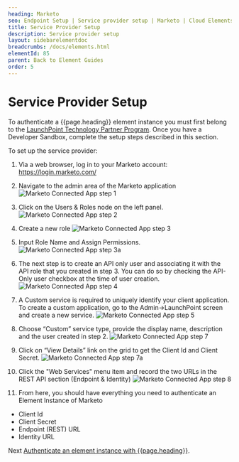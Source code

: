 ```yaml
---
heading: Marketo
seo: Endpoint Setup | Service provider setup | Marketo | Cloud Elements API Docs
title: Service Provider Setup
description: Service provider setup
layout: sidebarelementdoc
breadcrumbs: /docs/elements.html
elementId: 85
parent: Back to Element Guides
order: 5
---
```


# Service Provider Setup

To authenticate a {{page.heading}} element instance you must first belong to the [LaunchPoint Technology Partner Program](http://pages2.marketo.com/launchpoint-partner.html).  Once you have a Developer Sandbox, complete the setup steps described in this section.

To set up the service provider:

1. Via a web browser, log in to your Marketo account:  [https://login.marketo.com/ ](https://login.marketo.com/ ) <br/>
1. Navigate to the admin area of the Marketo application
![Marketo Connected App step 1](http://cloud-elements.com/wp-content/uploads/2014/12/Marketowp1.png)
2. Click on the Users & Roles node on the left panel.
![Marketo Connected App step 2](http://cloud-elements.com/wp-content/uploads/2014/12/Marketowp2.png)
2. Create a new role
![Marketo Connected App step 3](http://cloud-elements.com/wp-content/uploads/2014/12/Marketowp3.png)
3. Input Role Name and Assign Permissions.
![Marketo Connected App step 3a](http://cloud-elements.com/wp-content/uploads/2014/12/Marketowp3a.png)
4. The next step is to create an API only user and associating it with the API role that you created in step 3. You can do so by checking the API-Only user checkbox at the time of user creation.
![Marketo Connected App step 4](http://cloud-elements.com/wp-content/uploads/2014/12/Marketowp41.png)
5. A Custom service is required to uniquely identify your client application. To create a custom application, go to the Admin->LaunchPoint screen and create a new service.
![Marketo Connected App step 5](http://cloud-elements.com/wp-content/uploads/2014/12/Marketowp5.png)
6. Choose “Custom” service type, provide the display name, description and the user created in step 2.
![Marketo Connected App step 7](http://cloud-elements.com/wp-content/uploads/2014/12/Marketowp7.png)
8. Click on “View Details” link on the grid to get the Client Id and Client Secret.
![Marketo Connected App step 7a](http://cloud-elements.com/wp-content/uploads/2014/12/Marketowp7a.png)
9. Click the "Web Services" menu item and record the two URLs in the REST API section (Endpoint & Identity)
 ![Marketo Connected App step 8](http://cloud-elements.com/wp-content/uploads/2014/12/Marketowp8.png)

9. From here, you should have everything you need to authenticate an Element Instance of Marketo
 * Client Id
 * Client Secret
 * Endpoint (REST) URL
 * Identity URL



Next [Authenticate an element instance with {{page.heading}}](authentication.html).
